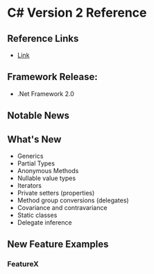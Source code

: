 # C# Version 2 Reference

## Reference Links

- [Link]()

## Framework Release:

- .Net Framework 2.0

## Notable News

## What's New

- Generics
- Partial Types
- Anonymous Methods
- Nullable value types
- Iterators
- Private setters (properties)
- Method group conversions (delegates)
- Covariance and contravariance
- Static classes
- Delegate inference

## New Feature Examples

### FeatureX
